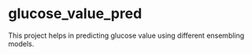 # glucose_value_pred
This project helps in predicting glucose value using different ensembling models.
